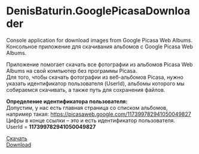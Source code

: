 # DenisBaturin.GooglePicasaDownloader
Console application for download images from Google Picasa Web Albums.  
Консольное приложение для скачивания альбомов с Google Picasa Web Albums.  
  
Приложение помогает скачать все фотографии из альбомов Picasa Web Albums на свой компьютер без программы Picasa.  
Для того, чтобы скачать фотографии из веб-альбомов Picasa, нужно указать идентификатор пользователя (UserId), альбомы которого мы собираемся скачивать, а также путь для сохранения файлов.  
  
 **Определение идентификатора пользователя:**  
Допустим, у нас есть главная страница со списком альбомов, например такая:   https://picasaweb.google.com/117399782941050049827  
Цифры в конце ссылки – это и есть идентификатор пользователя.  
UserId = **117399782941050049827**  
  
[Скачать](https://github.com/DenisBaturin/DenisBaturin.GooglePicasaDownloader/blob/master/download/DenisBaturin.GooglePicasaDownloader.zip?raw=true)  
[Download](https://github.com/DenisBaturin/DenisBaturin.GooglePicasaDownloader/blob/master/download/DenisBaturin.GooglePicasaDownloader.zip?raw=true)
